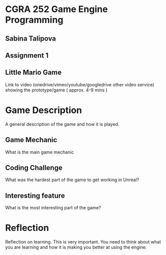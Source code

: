 # CGRA 252 Game Engine Programming

## Sabina Talipova
## Assignment 1

## Little Mario Game


Link to video (onedrive/vimeo/youtube/googledrive other video service) showing the prototype/game ( approx. 4-9 mins )

# Game Description
A general description of the game and how it is played. 

## Game Mechanic
What is the main game mechanic

## Coding Challenge
What was the hardest part of the game to get working in Unreal?

## Interesting feature
What is the most interesting part of the game?

# Reflection

Reflection on learning.  This is very important.  You need to think about what you are learning and how it is making you better at using the engine.



